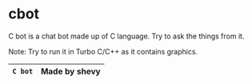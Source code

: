 # cbot


C bot is a chat bot made up of C language. Try to ask the things from it.

Note: Try to run it in Turbo C/C++ as it contains graphics.


|`C bot`| Made by shevy|
|-------|--------------|
